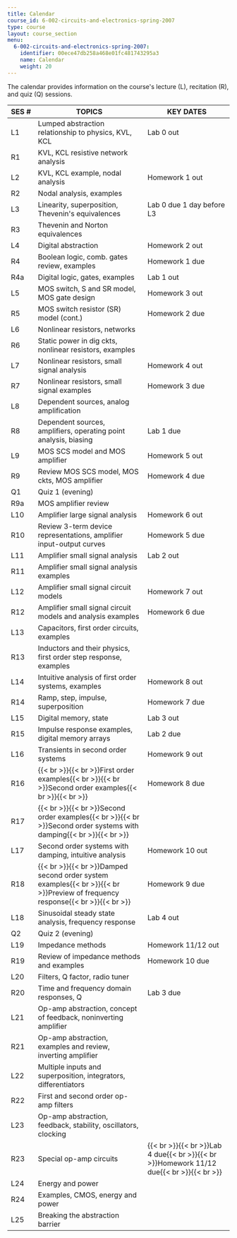 ```yaml
---
title: Calendar
course_id: 6-002-circuits-and-electronics-spring-2007
type: course
layout: course_section
menu:
  6-002-circuits-and-electronics-spring-2007:
    identifier: 00ece47db258a468e01fc481743295a3
    name: Calendar
    weight: 20
---
```

The calendar provides information on the course's lecture (L), recitation (R), and quiz (Q) sessions.

| SES # | TOPICS | KEY DATES |
| --- | --- | --- |
| L1 | Lumped abstraction relationship to physics, KVL, KCL | Lab 0 out |
| R1 | KVL, KCL resistive network analysis |   |
| L2 | KVL, KCL example, nodal analysis | Homework 1 out |
| R2 | Nodal analysis, examples |   |
| L3 | Linearity, superposition, Thevenin's equivalences | Lab 0 due 1 day before L3 |
| R3 | Thevenin and Norton equivalences |   |
| L4 | Digital abstraction | Homework 2 out |
| R4 | Boolean logic, comb. gates review, examples | Homework 1 due |
| R4a | Digital logic, gates, examples | Lab 1 out |
| L5 | MOS switch, S and SR model, MOS gate design | Homework 3 out |
| R5 | MOS switch resistor (SR) model (cont.) | Homework 2 due |
| L6 | Nonlinear resistors, networks |   |
| R6 | Static power in dig ckts, nonlinear resistors, examples |   |
| L7 | Nonlinear resistors, small signal analysis | Homework 4 out |
| R7 | Nonlinear resistors, small signal examples | Homework 3 due |
| L8 | Dependent sources, analog amplification |   |
| R8 | Dependent sources, amplifiers, operating point analysis, biasing | Lab 1 due |
| L9 | MOS SCS model and MOS amplifier | Homework 5 out |
| R9 | Review MOS SCS model, MOS ckts, MOS amplifier | Homework 4 due |
| Q1 | Quiz 1 (evening) |   |
| R9a | MOS amplifier review |   |
| L10 | Amplifier large signal analysis | Homework 6 out |
| R10 | Review 3-term device representations, amplifier input-output curves | Homework 5 due |
| L11 | Amplifier small signal analysis | Lab 2 out |
| R11 | Amplifier small signal analysis examples |   |
| L12 | Amplifier small signal circuit models | Homework 7 out |
| R12 | Amplifier small signal circuit models and analysis examples | Homework 6 due |
| L13 | Capacitors, first order circuits, examples |   |
| R13 | Inductors and their physics, first order step response, examples |   |
| L14 | Intuitive analysis of first order systems, examples | Homework 8 out |
| R14 | Ramp, step, impulse, superposition | Homework 7 due |
| L15 | Digital memory, state | Lab 3 out |
| R15 | Impulse response examples, digital memory arrays | Lab 2 due |
| L16 | Transients in second order systems | Homework 9 out |
| R16 | {{< br >}}{{< br >}}First order examples{{< br >}}{{< br >}}Second order examples{{< br >}}{{< br >}} | Homework 8 due |
| R17 | {{< br >}}{{< br >}}Second order examples{{< br >}}{{< br >}}Second order systems with damping{{< br >}}{{< br >}} |   |
| L17 | Second order systems with damping, intuitive analysis | Homework 10 out |
| R18 | {{< br >}}{{< br >}}Damped second order system examples{{< br >}}{{< br >}}Preview of frequency response{{< br >}}{{< br >}} | Homework 9 due |
| L18 | Sinusoidal steady state analysis, frequency response | Lab 4 out |
| Q2 | Quiz 2 (evening) |   |
| L19 | Impedance methods | Homework 11/12 out |
| R19 | Review of impedance methods and examples | Homework 10 due |
| L20 | Filters, Q factor, radio tuner |   |
| R20 | Time and frequency domain responses, Q | Lab 3 due |
| L21 | Op-amp abstraction, concept of feedback, noninverting amplifier |   |
| R21 | Op-amp abstraction, examples and review, inverting amplifier |   |
| L22 | Multiple inputs and superposition, integrators, differentiators |   |
| R22 | First and second order op-amp filters |   |
| L23 | Op-amp abstraction, feedback, stability, oscillators, clocking |   |
| R23 | Special op-amp circuits | {{< br >}}{{< br >}}Lab 4 due{{< br >}}{{< br >}}Homework 11/12 due{{< br >}}{{< br >}} |
| L24 | Energy and power |   |
| R24 | Examples, CMOS, energy and power |   |
| L25 | Breaking the abstraction barrier |